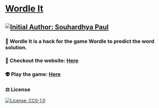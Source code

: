 # [Wordle It](https://xevozen.github.io/Wordle-It) 

[![Initial Author: Souhardhya Paul](https://img.shields.io/badge/Initial%20Author-Souhardhya%20Paul-red)](https://github.com/xevozen)
-------------
### :pushpin: Wordle It is a hack for the game Wordle to predict the word solution.
### :rocket: Checkout the website:  [Here](https://xevozen.github.io/Wordle-It/)
### :alien: Play the game:  [Here](https://www.nytimes.com/games/wordle/index.html)

### :balance_scale: License
[![License: CC0-1.0](https://licensebuttons.net/l/zero/1.0/80x15.png)](http://creativecommons.org/publicdomain/zero/1.0/)
